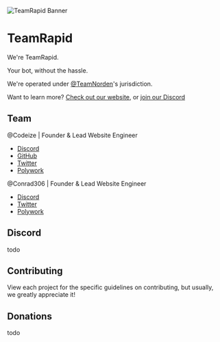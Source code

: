 ![TeamRapid Banner](assets/TeamRapidBlack.png)
# TeamRapid

We're TeamRapid.

Your bot, without the hassle.

We're operated under [@TeamNorden](https://github.com/TeamNorden)'s jurisdiction.

Want to learn more? [Check out our website](https://norden.wtf), or [join our Discord](#discord)

## Team

@Codeize | Founder & Lead Website Engineer
- [Discord](https://discord.com/users/668423998777982997)
- [GitHub](https://github.com/Codeize)
- [Twitter](https://twitter.com/Codeize)
- [Polywork](https://poly.work/codeize)

@Conrad306 | Founder & Lead Website Engineer
- [Discord](https://discord.com/users/403668506287144981)
- [Twitter](https://twitter.com/Conrad306)
- [Polywork](https://www.polywork.com/conrad306)

## Discord
todo

## Contributing
View each project for the specific guidelines on contributing, but usually, we greatly appreciate it!

## Donations
todo
